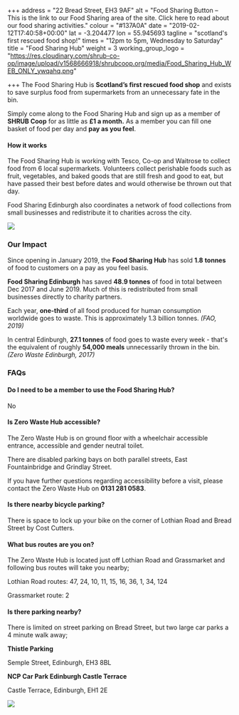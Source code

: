 +++
address = "22 Bread Street, EH3 9AF"
alt = "Food Sharing Button – This is the link to our Food Sharing area of the site. Click here to read about our food sharing activities."
colour = "#137A0A"
date = "2019-02-12T17:40:58+00:00"
lat = -3.204477
lon = 55.945693
tagline = "scotland's first rescued food shop!"
times = "12pm to 5pm, Wednesday to Saturday"
title = "Food Sharing Hub"
weight = 3
working_group_logo = "https://res.cloudinary.com/shrub-co-op/image/upload/v1568666918/shrubcoop.org/media/Food_Sharing_Hub_WEB_ONLY_ywqahq.png"

+++
The Food Sharing Hub is **Scotland’s first rescued food shop** and exists to save surplus food from supermarkets from an unnecessary fate in the bin.

Simply come along to the Food Sharing Hub and sign up as a member of **SHRUB Coop** for as little as **£1 a month.** As a member you can fill one basket of food per day and **pay as you feel**.

#### How it works

The Food Sharing Hub is working with Tesco, Co-op and Waitrose to collect food from 6 local supermarkets. Volunteers collect perishable foods such as fruit, vegetables, and baked goods that are still fresh and good to eat, but have passed their best before dates and would otherwise be thrown out that day.

Food Sharing Edinburgh also coordinates a network of food collections from small businesses and redistribute it to charities across the city.

![](https://res.cloudinary.com/shrub-co-op/image/upload/v1568760049/shrubcoop.org/media/food_sharing_hub_website_sackb0.png)

### Our Impact

Since opening in January 2019, the **Food Sharing Hub** has sold **1.8** **tonnes** of food to customers on a pay as you feel basis.

**Food Sharing Edinburgh** has saved **48.9 tonnes** of food in total between Dec 2017 and June 2019. Much of this is redistributed from small businesses directly to charity partners.

Each year, **one-third** of all food produced for human consumption worldwide goes to waste. This is approximately 1.3 billion tonnes. _(FAO, 2019)_

In central Edinburgh, **27.1 tonnes** of food goes to waste every week - that's the equivalent of roughly **54,000 meals** unnecessarily thrown in the bin. _(Zero Waste Edinburgh, 2017)_

### FAQs

#### Do I need to be a member to use the Food Sharing Hub?

No

#### Is Zero Waste Hub accessible?

The Zero Waste Hub is on ground floor with a wheelchair accessible entrance, accessible and gender neutral toilet.

There are disabled parking bays on both parallel streets, East Fountainbridge and Grindlay Street.

If you have further questions regarding accessibility before a visit, please contact the Zero Waste Hub on **0131 281 0583**.

#### Is there nearby bicycle parking?

There is space to lock up your bike on the corner of Lothian Road and Bread Street by Cost Cutters.

#### What bus routes are you on?

The Zero Waste Hub is located just off Lothian Road and Grassmarket and following bus routes will take you nearby;

Lothian Road routes: 47, 24, 10, 11, 15, 16, 36, 1, 34, 124

Grassmarket route: 2

#### Is there parking nearby?

There is limited on street parking on Bread Street, but two large car parks a 4 minute walk away;

**Thistle Parking**

Semple Street, Edinburgh, EH3 8BL

**NCP Car Park Edinburgh Castle Terrace**

Castle Terrace, Edinburgh, EH1 2E

![](https://res.cloudinary.com/shrub-co-op/image/upload/v1565363322/shrubcoop.org/media/189334483.jpg.gallery_coxd2w.jpg)
